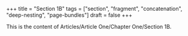 +++
title = "Section 1B"
tags = ["section", "fragment", "concatenation", "deep-nesting", "page-bundles"]
draft = false
+++

This is the content of Articles/Article One/Chapter One/Section 1B.
